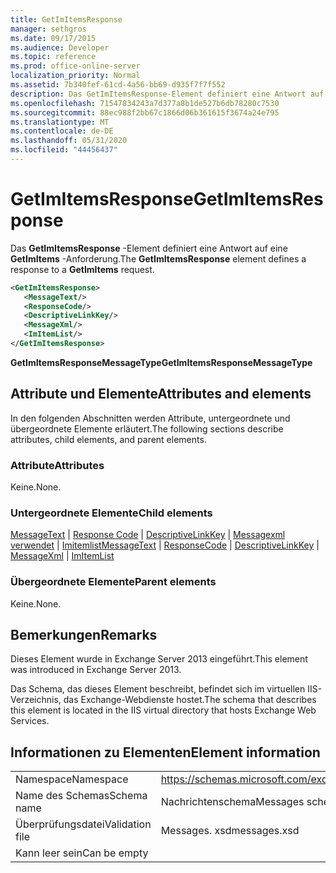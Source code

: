 ```yaml
---
title: GetImItemsResponse
manager: sethgros
ms.date: 09/17/2015
ms.audience: Developer
ms.topic: reference
ms.prod: office-online-server
localization_priority: Normal
ms.assetid: 7b340fef-61cd-4a56-bb69-d935f7f7f552
description: Das GetImItemsResponse-Element definiert eine Antwort auf eine GetImItems-Anforderung.
ms.openlocfilehash: 71547834243a7d377a8b1de527b6db78280c7530
ms.sourcegitcommit: 88ec988f2bb67c1866d06b361615f3674a24e795
ms.translationtype: MT
ms.contentlocale: de-DE
ms.lasthandoff: 05/31/2020
ms.locfileid: "44456437"
---
```

# <a name="getimitemsresponse"></a><span data-ttu-id="43750-103">GetImItemsResponse</span><span class="sxs-lookup"><span data-stu-id="43750-103">GetImItemsResponse</span></span>

<span data-ttu-id="43750-104">Das **GetImItemsResponse** -Element definiert eine Antwort auf eine **GetImItems** -Anforderung.</span><span class="sxs-lookup"><span data-stu-id="43750-104">The **GetImItemsResponse** element defines a response to a **GetImItems** request.</span></span> 
  
```XML
<GetImItemsResponse>
   <MessageText/>
   <ResponseCode/>
   <DescriptiveLinkKey/>
   <MessageXml/>
   <ImItemList/>
</GetImItemsResponse>
```

 <span data-ttu-id="43750-105">**GetImItemsResponseMessageType**</span><span class="sxs-lookup"><span data-stu-id="43750-105">**GetImItemsResponseMessageType**</span></span>
## <a name="attributes-and-elements"></a><span data-ttu-id="43750-106">Attribute und Elemente</span><span class="sxs-lookup"><span data-stu-id="43750-106">Attributes and elements</span></span>

<span data-ttu-id="43750-107">In den folgenden Abschnitten werden Attribute, untergeordnete und übergeordnete Elemente erläutert.</span><span class="sxs-lookup"><span data-stu-id="43750-107">The following sections describe attributes, child elements, and parent elements.</span></span>
  
### <a name="attributes"></a><span data-ttu-id="43750-108">Attribute</span><span class="sxs-lookup"><span data-stu-id="43750-108">Attributes</span></span>

<span data-ttu-id="43750-109">Keine.</span><span class="sxs-lookup"><span data-stu-id="43750-109">None.</span></span>
  
### <a name="child-elements"></a><span data-ttu-id="43750-110">Untergeordnete Elemente</span><span class="sxs-lookup"><span data-stu-id="43750-110">Child elements</span></span>

<span data-ttu-id="43750-111">[MessageText](messagetext.md)  |  [Response Code](responsecode.md)  |  [DescriptiveLinkKey](descriptivelinkkey.md)  |  [Messagexml verwendet](messagexml.md)  |  [Imitemlist](imitemlist.md)</span><span class="sxs-lookup"><span data-stu-id="43750-111">[MessageText](messagetext.md) | [ResponseCode](responsecode.md) | [DescriptiveLinkKey](descriptivelinkkey.md) | [MessageXml](messagexml.md) | [ImItemList](imitemlist.md)</span></span>
  
### <a name="parent-elements"></a><span data-ttu-id="43750-112">Übergeordnete Elemente</span><span class="sxs-lookup"><span data-stu-id="43750-112">Parent elements</span></span>

<span data-ttu-id="43750-113">Keine.</span><span class="sxs-lookup"><span data-stu-id="43750-113">None.</span></span>
  
## <a name="remarks"></a><span data-ttu-id="43750-114">Bemerkungen</span><span class="sxs-lookup"><span data-stu-id="43750-114">Remarks</span></span>

<span data-ttu-id="43750-115">Dieses Element wurde in Exchange Server 2013 eingeführt.</span><span class="sxs-lookup"><span data-stu-id="43750-115">This element was introduced in Exchange Server 2013.</span></span>
  
<span data-ttu-id="43750-116">Das Schema, das dieses Element beschreibt, befindet sich im virtuellen IIS-Verzeichnis, das Exchange-Webdienste hostet.</span><span class="sxs-lookup"><span data-stu-id="43750-116">The schema that describes this element is located in the IIS virtual directory that hosts Exchange Web Services.</span></span>
  
## <a name="element-information"></a><span data-ttu-id="43750-117">Informationen zu Elementen</span><span class="sxs-lookup"><span data-stu-id="43750-117">Element information</span></span>

|||
|:-----|:-----|
|<span data-ttu-id="43750-118">Namespace</span><span class="sxs-lookup"><span data-stu-id="43750-118">Namespace</span></span>  <br/> |https://schemas.microsoft.com/exchange/services/2006/messages  <br/> |
|<span data-ttu-id="43750-119">Name des Schemas</span><span class="sxs-lookup"><span data-stu-id="43750-119">Schema name</span></span>  <br/> |<span data-ttu-id="43750-120">Nachrichtenschema</span><span class="sxs-lookup"><span data-stu-id="43750-120">Messages schema</span></span>  <br/> |
|<span data-ttu-id="43750-121">Überprüfungsdatei</span><span class="sxs-lookup"><span data-stu-id="43750-121">Validation file</span></span>  <br/> |<span data-ttu-id="43750-122">Messages. xsd</span><span class="sxs-lookup"><span data-stu-id="43750-122">messages.xsd</span></span>  <br/> |
|<span data-ttu-id="43750-123">Kann leer sein</span><span class="sxs-lookup"><span data-stu-id="43750-123">Can be empty</span></span>  <br/> ||
   

